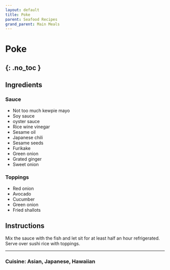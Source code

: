 ```yaml
---
layout: default
title: Poke
parent: Seafood Recipes
grand_parent: Main Meals
---
```


# Poke
{: .no_toc }
---

## Ingredients

### Sauce
<ul>
	<li>Not too much kewpie mayo</li>
	<li>Soy sauce</li>
	<li>oyster sauce</li>
	<li>Rice wine vinegar</li>
	<li>Sesame oil</li>
	<li>Japanese chili</li>
	<li>Sesame seeds</li>
	<li>Furikake</li>
	<li>Green onion</li>
	<li>Grated ginger</li>
	<li>Sweet onion</li>
</ul>

### Toppings
<ul>
	<li>Red onion</li>
	<li>Avocado</li>
	<li>Cucumber</li>
	<li>Green onion</li>
	<li>Fried shallots</li>
</ul>

## Instructions

Mix the sauce with the fish and let sit for at least half an hour refrigerated. Serve over sushi rice with toppings.

--- 

### Cuisine: Asian, Japanese, Hawaiian